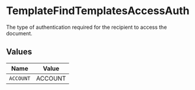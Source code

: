# TemplateFindTemplatesAccessAuth

The type of authentication required for the recipient to access the document.


## Values

| Name      | Value     |
| --------- | --------- |
| `ACCOUNT` | ACCOUNT   |